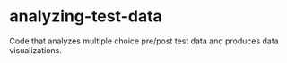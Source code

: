 # analyzing-test-data
Code that analyzes multiple choice pre/post test data and produces data visualizations.
